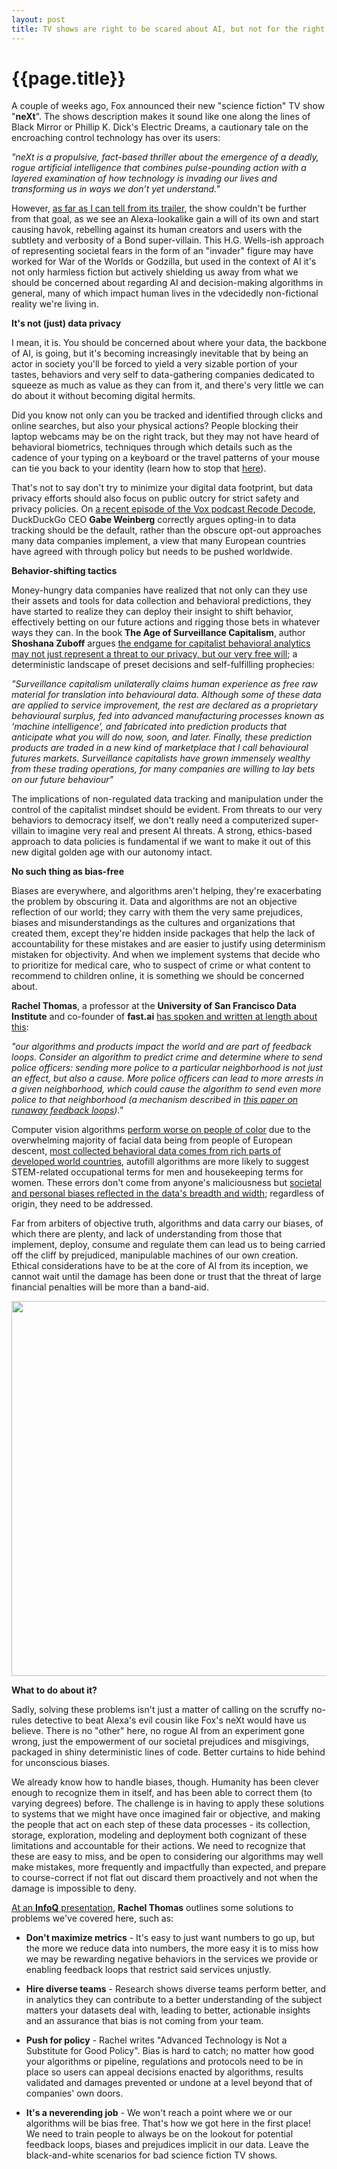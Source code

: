 ```yaml
---
layout: post
title: TV shows are right to be scared about AI, but not for the right reasons
---
```

{{page.title}}
================

A couple of weeks ago, Fox announced their new "science fiction" TV show "<b>neXt</b>". The shows description makes it sound like one along the lines of Black Mirror or Phillip K. Dick's Electric Dreams, a cautionary tale on the encroaching control technology has over its users:

<i>"neXt is a propulsive, fact-based thriller about the emergence of a deadly, rogue artificial intelligence that combines pulse-pounding action with a layered examination of how technology is invading our lives and transforming us in ways we don’t yet understand."</i>

However, <a href="https://www.youtube.com/watch?v=rRAoNVJcgms">as far as I can tell from its trailer</a>, the show couldn't be further from that goal, as we see an Alexa-lookalike gain a will of its own and start causing havok, rebelling against its human creators and users with the subtlety and verbosity of a Bond super-villain. This H.G. Wells-ish approach of representing societal fears in the form of an "invader" figure may have worked for War of the Worlds or Godzilla, but used in the context of AI it's not only harmless fiction but actively shielding us away from what we should be concerned about regarding AI and decision-making algorithms in general, many of which impact human lives in the vdecidedly non-fictional reality we're living in.

<b>It's not (just) data privacy</b>

I mean, it is. You should be concerned about where your data, the backbone of AI, is going, but it's becoming increasingly inevitable that by being an actor in society you'll be forced to yield a very sizable portion of your tastes, behaviors and very self to data-gathering companies dedicated to squeeze as much as value as they can from it, and there's very little we can do about it without becoming digital hermits.

Did you know not only can you be tracked and identified through clicks and online searches, but also your physical actions? People blocking their laptop webcams may be on the right track, but they may not have heard of behavioral biometrics, techniques through which details such as the cadence of your typing on a keyboard or the travel patterns of your mouse can tie you back to your identity (learn how to stop that <a href="https://www.tripwire.com/state-of-security/security-awareness/how-to-bust-keyboard-biometrics-and-why-you-might-want-to/">here</a>).

That's not to say don't try to minimize your digital data footprint, but data privacy efforts should also focus on public outcry for strict safety and privacy policies. On <a href="https://www.vox.com/recode/2019/5/27/18639284/duckduckgo-gabe-weinberg-do-not-track-privacy-legislation-kara-swisher-decode-podcast-interview">a recent episode of the Vox podcast Recode Decode<a>, DuckDuckGo CEO <b>Gabe Weinberg</b> correctly argues opting-in to data tracking should be the default, rather than the obscure opt-out approaches many data companies implement, a view that many European countries have agreed with through policy but needs to be pushed worldwide.

<b>Behavior-shifting tactics</b>

Money-hungry data companies have realized that not only can they use their assets and tools for data collection and behavioral predictions, they have started to realize they can deploy their insight to shift behavior, effectively betting on our future actions and rigging those bets in whatever ways they can. In the book <b>The Age of Surveillance Capitalism</b>, author <b>Shoshana Zuboff</b> argues <a href="https://www.theguardian.com/technology/2019/jan/20/shoshana-zuboff-age-of-surveillance-capitalism-google-facebook">the endgame for capitalist behavioral analytics may not just represent a threat to our privacy, but our very free will</a>; a deterministic landscape of preset decisions and self-fulfilling prophecies:

<i>"Surveillance capitalism unilaterally claims human experience as free raw material for translation into behavioural data. Although some of these data are applied to service improvement, the rest are declared as a proprietary behavioural surplus, fed into advanced manufacturing processes known as ‘machine intelligence’, and fabricated into prediction products that anticipate what you will do now, soon, and later. Finally, these prediction products are traded in a new kind of marketplace that I call behavioural futures markets. Surveillance capitalists have grown immensely wealthy from these trading operations, for many companies are willing to lay bets on our future behaviour"</i>

The implications of non-regulated data tracking and manipulation under the control of the capitalist mindset should be evident. From threats to our very behaviors to democracy itself, we don't really need a computerized super-villain to imagine very real and present AI threats. A strong, ethics-based approach to data policies is fundamental if we want to make it out of this new digital golden age with our autonomy intact.

<b>No such thing as bias-free</b>

Biases are everywhere, and algorithms aren't helping, they're exacerbating the problem by obscuring it. Data and algorithms are not an objective reflection of our world; they carry with them the very same prejudices, biases and misunderstandings as the cultures and organizations that created them, except they're hidden inside packages that help the lack of accountability for these mistakes and are easier to justify using determinism mistaken for objectivity. And when we implement systems that decide who to prioritize for medical care, who to suspect of crime or what content to recommend to children online, it is something we should be concerned about.

<b>Rachel Thomas</b>, a professor at the <b>University of San Francisco Data Institute</b> and co-founder of <b>fast.ai</b> <a href="https://www.fast.ai/2019/01/29/five-scary-things/">has spoken and written at length about this</a>:

<i>"our algorithms and products impact the world and are part of feedback loops. Consider an algorithm to predict crime and determine where to send police officers: sending more police to a particular neighborhood is not just an effect, but also a cause. More police officers can lead to more arrests in a given neighborhood, which could cause the algorithm to send even more police to that neighborhood (a mechanism described in <a href="https://arxiv.org/abs/1706.09847">this paper on runaway feedback loops</a>)."</i>


Computer vision algorithms <a href="https://www.nytimes.com/2019/01/24/technology/amazon-facial-technology-study.html">perform worse on people of color</a> due to the overwhelming majority of facial data being from people of European descent, <a href="https://arxiv.org/abs/1711.08536">most collected behavioral data comes from rich parts of developed world countries</a>, autofill algorithms are more likely to suggest STEM-related occupational terms for men and housekeeping terms for women. These errors don't come from anyone's maliciousness but <a href="https://www.nytimes.com/2018/03/10/opinion/sunday/youtube-politics-radical.html">societal and personal biases reflected in the data's breadth and width</a>; regardless of origin, they need to be addressed.

Far from arbiters of objective truth, algorithms and data carry our biases, of which there are plenty, and lack of understanding from those that implement, deploy, consume and regulate them can lead us to being carried off the cliff by prejudiced, manipulable machines of our own creation. Ethical considerations have to be at the core of AI from its inception, we cannot wait until the damage has been done or trust that the threat of large financial penalties will be more than a band-aid.

<center><a href="https://i.imgur.com/h7np6Gw.png"><img src="https://i.imgur.com/h7np6Gw.png" width="600px"/></a></center>

<b>What to do about it?</b>

Sadly, solving these problems isn't just a matter of calling on the scruffy no-rules detective to beat Alexa's evil cousin like Fox's neXt would have us believe. There is no "other" here, no rogue AI from an experiment gone wrong, just the empowerment of our societal prejudices and misgivings, packaged in shiny deterministic lines of code. Better curtains to hide behind for unconscious biases.

We already know how to handle biases, though. Humanity has been clever enough to recognize them in itself, and has been able to correct them (to varying degrees) before. The challenge is in having to apply these solutions to systems that we might have once imagined fair or objective, and making the people that act on each step of these data processes - its collection, storage, exploration, modeling and deployment both cognizant of these limitations and accountable for their actions. We need to recognize that these are easy to miss, and be open to considering our algorithms may well make mistakes, more frequently and impactfully than expected, and prepare to course-correct if not flat out discard them proactively and not when the damage is impossible to deny.

<a href="https://www.infoq.com/presentations/unconscious-bias-machine-learning">At an <b>InfoQ</b> presentation</a>, <b>Rachel Thomas</b> outlines some solutions to problems we've covered here, such as:


- <b>Don't maximize metrics</b> - It's easy to just want numbers to go up, but the more we reduce data into numbers, the more easy it is to miss how we may be rewarding negative behaviors in the services we provide or enabling feedback loops that restrict said services unjustly.

- <b>Hire diverse teams</b> - Research shows diverse teams perform better, and in analytics they can contribute to a better understanding of the subject matters your datasets deal with, leading to better, actionable insights and an assurance that bias is not coming from your team.

- <b>Push for policy</b> - Rachel writes "Advanced Technology is Not a Substitute for Good Policy". Bias is hard to catch; no matter how good your algorithms or pipeline, regulations and protocols need to be in place so users can appeal decisions enacted by algorithms, results validated and damages prevented or undone at a level beyond that of companies' own doors.

- <b>It's a neverending job</b> - We won't reach a point where we or our algorithms will be bias free. That's how we got here in the first place! We need to train people to always be on the lookout for potential feedback loops, biases and prejudices implicit in our data. Leave the black-and-white scenarios for bad science fiction TV shows.
